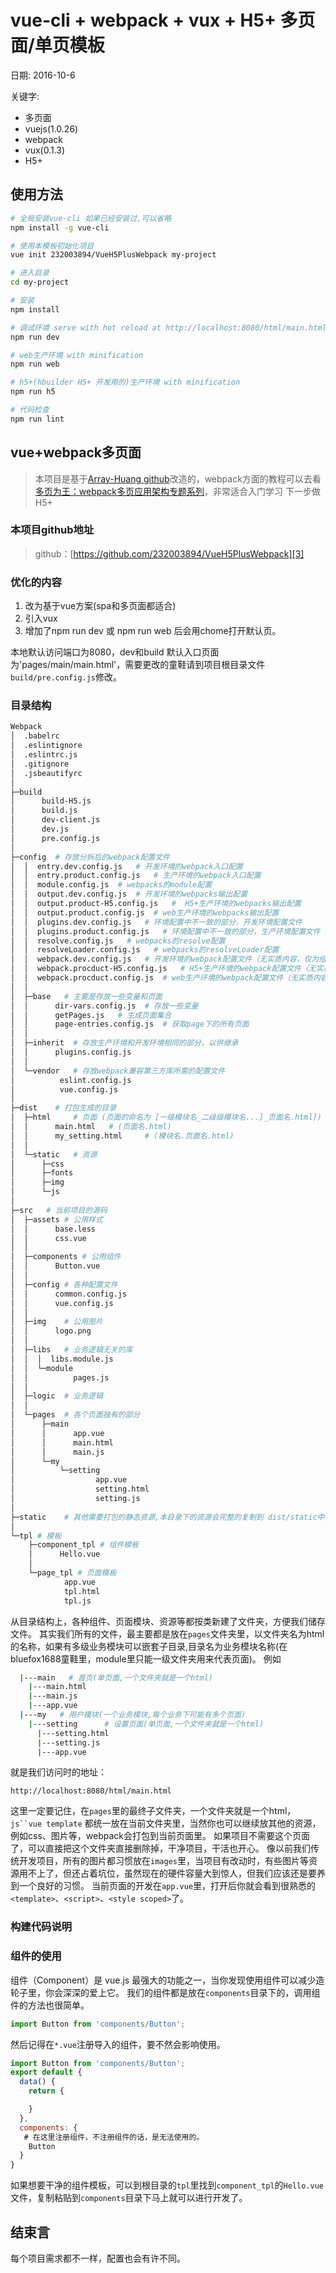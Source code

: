 # vue-cli + webpack + vux + H5+ 多页面/单页模板
日期: 2016-10-6

关键字:
- 多页面
- vuejs(1.0.26)
- webpack
- vux(0.1.3)
- H5+

## 使用方法
``` bash
# 全局安装vue-cli 如果已经安装过,可以省略
npm install -g vue-cli

# 使用本模板初始化项目
vue init 232003894/VueH5PlusWebpack my-project

# 进入目录
cd my-project

# 安装
npm install

# 调试环境 serve with hot reload at http://localhost:8080/html/main.html
npm run dev

# web生产环境 with minification
npm run web

# h5+(hbuilder H5+ 开发用的)生产环境 with minification
npm run h5

# 代码检查
npm run lint

```
## vue+webpack多页面

> 本项目是基于[Array-Huang github][1]改造的，webpack方面的教程可以去看 [多页为王：webpack多页应用架构专题系列][2]，非常适合入门学习
下一步做 H5+ 

### 本项目github地址
> github：[https://github.com/232003894/VueH5PlusWebpack][3]

### 优化的内容
 1. 改为基于vue方案(spa和多页面都适合)
 1. 引入vux
 2. 增加了npm run dev 或 npm run web 后会用chome打开默认页。

本地默认访问端口为8080，dev和build 默认入口页面为'pages/main/main.html'，需要更改的童鞋请到项目根目录文件`build/pre.config.js`修改。

### 目录结构
``` bash
Webpack
│  .babelrc
│  .eslintignore
│  .eslintrc.js
│  .gitignore
│  .jsbeautifyrc
│
├─build
│      build-H5.js
│      build.js
│      dev-client.js
│      dev.js
│      pre.config.js
│
├─config  # 存放分拆后的webpack配置文件
│  │  entry.dev.config.js   # 开发环境的webpack入口配置
│  │  entry.product.config.js   # 生产环境的webpack入口配置
│  │  module.config.js  # webpacks的module配置
│  │  output.dev.config.js  # 开发环境的webpacks输出配置
│  │  output.product-H5.config.js   #  H5+生产环境的webpacks输出配置
│  │  output.product.config.js  # web生产环境的webpacks输出配置
│  │  plugins.dev.config.js   # 环境配置中不一致的部分，开发环境配置文件
│  │  plugins.product.config.js   # 环境配置中不一致的部分，生产环境配置文件
│  │  resolve.config.js   # webpacks的resolve配置
│  │  resolveLoader.config.js   # webpacks的resolveLoader配置
│  │  webpack.dev.config.js   # 开发环境的webpack配置文件（无实质内容，仅为组织整理）
│  │  webpack.procduct-H5.config.js   # H5+生产环境的webpack配置文件（无实质内容，仅为组织整理）
│  │  webpack.procduct.config.js  # web生产环境的webpack配置文件（无实质内容，仅为组织整理）
│  │
│  ├─base   # 主要是存放一些变量和页面
│  │      dir-vars.config.js  # 存放一些变量
│  │      getPages.js   # 生成页面集合
│  │      page-entries.config.js  # 获取page下的所有页面
│  │
│  ├─inherit  # 存放生产环境和开发环境相同的部分，以供继承
│  │      plugins.config.js 
│  │
│  └─vendor   # 存放webpack兼容第三方库所需的配置文件
│          eslint.config.js
│          vue.config.js
│
├─dist	  # 打包生成的目录
│  ├─html	  # 页面 (页面的命名为 [一级模块名_二级级模块名...]_页面名.html])
│  │      main.html	  # (页面名.html)
│  │      my_setting.html	  # (模块名.页面名.html)
│  │
│  └─static	  # 资源
│      ├─css
│      ├─fonts
│      ├─img
│      └─js
│
├─src	# 当前项目的源码
│  ├─assets	# 公用样式
│  │      base.less
│  │      css.vue
│  │
│  ├─components	# 公用组件
│  │      Button.vue
│  │
│  ├─config	# 各种配置文件
│  │      common.config.js
│  │      vue.config.js
│  │
│  ├─img	# 公用图片
│  │      logo.png
│  │
│  ├─libs	# 业务逻辑无关的库
│  │  │  libs.module.js
│  │  └─module
│  │          pages.js
│  │
│  ├─logic	# 业务逻辑
│  │
│  └─pages	# 各个页面独有的部分
│      ├─main
│      │      app.vue
│      │      main.html
│      │      main.js
│      └─my
│          └─setting
│                  app.vue
│                  setting.html
│                  setting.js
│                  
├─static	# 其他需要打包的静态资源,本目录下的资源会完整的复制到 dist/static中去
│      
└─tpl # 模板
    ├─component_tpl # 组件模板
    │      Hello.vue
    │      
    └─page_tpl # 页面模板
            app.vue
            tpl.html
            tpl.js

  ```
从目录结构上，各种组件、页面模块、资源等都按类新建了文件夹，方便我们储存文件。
其实我们所有的文件，最主要都是放在`pages`文件夹里，以文件夹名为html的名称，如果有多级业务模块可以嵌套子目录,目录名为业务模块名称(在bluefox1688童鞋里，module里只能一级文件夹用来代表页面)。
例如

``` bash
  |---main   # 首页(单页面,一个文件夹就是一个html)
    |---main.html
    |---main.js
    |---app.vue
  |---my   # 用户模块(一个业务模块,每个业务下可能有多个页面)
    |---setting      # 设置页面(单页面,一个文件夹就是一个html)
      |---setting.html
      |---setting.js
      |---app.vue
```
就是我们访问时的地址：

``` stylus
http://localhost:8080/html/main.html
```

这里一定要记住，在`pages`里的最终子文件夹，一个文件夹就是一个html，`js``vue template` 都统一放在当前文件夹里，当然你也可以继续放其他的资源，例如css、图片等，webpack会打包到当前页面里。
如果项目不需要这个页面了，可以直接把这个文件夹直接删除掉，干净项目，干活也开心。
像以前我们传统开发项目，所有的图片都习惯放在`images`里，当项目有改动时，有些图片等资源用不上了，但还占着坑位，虽然现在的硬件容量大到惊人，但我们应该还是要养到一个良好的习惯。
当前页面的开发在`app.vue`里，打开后你就会看到很熟悉的`<template>`、`<script>`、`<style scoped>`了。

### 构建代码说明

### 组件的使用
组件（Component）是 vue.js 最强大的功能之一，当你发现使用组件可以减少造轮子里，你会深深的爱上它。
我们的组件都是放在`components`目录下的，调用组件的方法也很简单。

``` javascript
import Button from 'components/Button';
```
然后记得在`*.vue`注册导入的组件，要不然会影响使用。

``` javascript
import Button from 'components/Button';
export default {
  data() {
    return {

    }
  },
  components: {
   # 在这里注册组件，不注册组件的话，是无法使用的。
	Button
  }
}
```

如果想要干净的组件模板，可以到根目录的`tpl`里找到`component_tpl`的`Hello.vue`文件，复制粘贴到`components`目录下马上就可以进行开发了。

## 结束言
每个项目需求都不一样，配置也会有许不同。


  [1]: https://github.com/Array-Huang/webpack-seed
  [2]: http://array_huang.coding.me/webpack-book/chapter2/webpack-dev-production-environment.html
  [3]: https://github.com/232003894/VueH5PlusWebpack